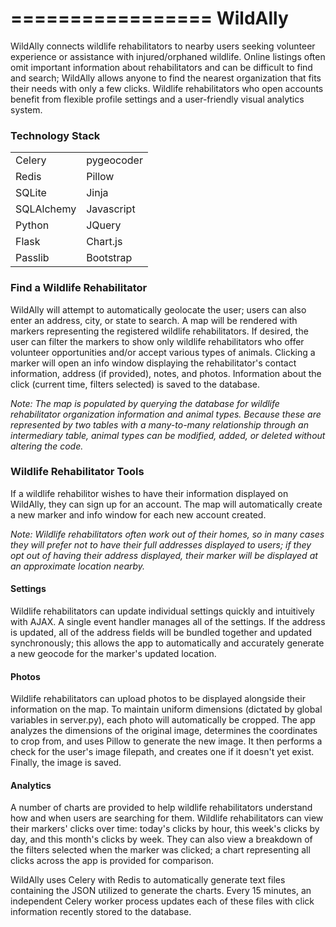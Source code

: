 =================
WildAlly
=================

WildAlly connects wildlife rehabilitators to nearby users seeking volunteer experience or assistance with injured/orphaned wildlife. Online listings often omit important information about rehabilitators and can be difficult to find and search; WildAlly allows anyone to find the nearest organization that fits their needs with only a few clicks. Wildlife rehabilitators who open accounts benefit from flexible profile settings and a user-friendly visual analytics system.


### Technology Stack

|               |             |
| ------------- | ----------- |
| Celery        | pygeocoder  |
| Redis         | Pillow      |
| SQLite        | Jinja       |
| SQLAlchemy    | Javascript  |
| Python        | JQuery      |
| Flask         | Chart.js    |
| Passlib       | Bootstrap   |


### Find a Wildlife Rehabilitator

WildAlly will attempt to automatically geolocate the user; users can also enter an address, city, or state to search.
A map will be rendered with markers representing the registered wildlife rehabilitators.
If desired, the user can filter the markers to show only wildlife rehabilitators who offer volunteer opportunities and/or accept various types of animals.
Clicking a marker will open an info window displaying the rehabilitator's contact information, address (if provided), notes, and photos.
Information about the click (current time, filters selected) is saved to the database.

*Note: The map is populated by querying the database for wildlife rehabilitator organization information and animal types.
Because these are represented by two tables with a many-to-many relationship through an intermediary table, animal types can be modified, added, or deleted without altering the code.*


### Wildlife Rehabilitator Tools

If a wildlife rehabilitor wishes to have their information displayed on WildAlly, they can sign up for an account.
The map will automatically create a new marker and info window for each new account created.

*Note: Wildlife rehabilitators often work out of their homes, so in many cases they will prefer not to have their full addresses displayed to users; if they opt out of having their address displayed, their marker will be displayed at an approximate location nearby.*

#### Settings

Wildlife rehabilitators can update individual settings quickly and intuitively with AJAX. A single event handler manages all of the settings. If the address is updated, all of the address fields will be bundled together and updated synchronously; this allows the app to automatically and accurately generate a new geocode for the marker's updated location.

#### Photos

Wildlife rehabilitators can upload photos to be displayed alongside their information on the map. To maintain uniform dimensions (dictated by global variables in server.py), each photo will automatically be cropped. The app analyzes the dimensions of the original image, determines the coordinates to crop from, and uses Pillow to generate the new image. It then performs a check for the user's image filepath, and creates one if it doesn't yet exist. Finally, the image is saved.

#### Analytics

A number of charts are provided to help wildlife rehabilitators understand how and when users are searching for them.
Wildlife rehabilitators can view their markers' clicks over time: today's clicks by hour, this week's clicks by day, and this month's clicks by week.
They can also view a breakdown of the filters selected when the marker was clicked; a chart representing all clicks across the app is provided for comparison.

WildAlly uses Celery with Redis to automatically generate text files containing the JSON utilized to generate the charts.
Every 15 minutes, an independent Celery worker process updates each of these files with click information recently stored to the database.